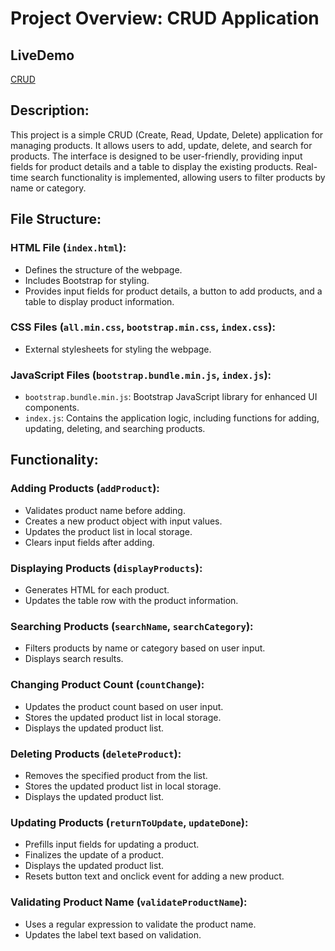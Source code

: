 # Project Overview: CRUD Application

## LiveDemo
[CRUD](https://sage-llama-7ec5bb.netlify.app/)
## Description:
This project is a simple CRUD (Create, Read, Update, Delete) application for managing products. It allows users to add, update, delete, and search for products. The interface is designed to be user-friendly, providing input fields for product details and a table to display the existing products. Real-time search functionality is implemented, allowing users to filter products by name or category.

## File Structure:

### HTML File (`index.html`):
- Defines the structure of the webpage.
- Includes Bootstrap for styling.
- Provides input fields for product details, a button to add products, and a table to display product information.

### CSS Files (`all.min.css`, `bootstrap.min.css`, `index.css`):
- External stylesheets for styling the webpage.

### JavaScript Files (`bootstrap.bundle.min.js`, `index.js`):
- `bootstrap.bundle.min.js`: Bootstrap JavaScript library for enhanced UI components.
- `index.js`: Contains the application logic, including functions for adding, updating, deleting, and searching products.

## Functionality:

### Adding Products (`addProduct`):
- Validates product name before adding.
- Creates a new product object with input values.
- Updates the product list in local storage.
- Clears input fields after adding.

### Displaying Products (`displayProducts`):
- Generates HTML for each product.
- Updates the table row with the product information.

### Searching Products (`searchName`, `searchCategory`):
- Filters products by name or category based on user input.
- Displays search results.

### Changing Product Count (`countChange`):
- Updates the product count based on user input.
- Stores the updated product list in local storage.
- Displays the updated product list.

### Deleting Products (`deleteProduct`):
- Removes the specified product from the list.
- Stores the updated product list in local storage.
- Displays the updated product list.

### Updating Products (`returnToUpdate`, `updateDone`):
- Prefills input fields for updating a product.
- Finalizes the update of a product.
- Displays the updated product list.
- Resets button text and onclick event for adding a new product.

### Validating Product Name (`validateProductName`):
- Uses a regular expression to validate the product name.
- Updates the label text based on validation.
